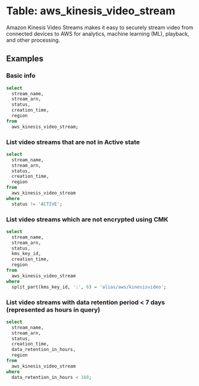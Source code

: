 # Table: aws_kinesis_video_stream

Amazon Kinesis Video Streams makes it easy to securely stream video from connected devices to AWS for analytics, machine learning (ML), playback, and other processing.

## Examples

### Basic info

```sql
select
  stream_name,
  stream_arn,
  status,
  creation_time,
  region
from
  aws_kinesis_video_stream;
```


### List video streams that are not in Active state

```sql
select
  stream_name,
  stream_arn,
  status,
  creation_time,
  region
from
  aws_kinesis_video_stream
where
  status != 'ACTIVE';
```


### List video streams which are not encrypted using CMK

```sql
select
  stream_name,
  stream_arn,
  status,
  kms_key_id,
  creation_time,
  region
from
  aws_kinesis_video_stream
where
  split_part(kms_key_id, ':', 6) = 'alias/aws/kinesisvideo';
```


### List video streams with data retention period < 7 days (represented as hours in query)

```sql
select
  stream_name,
  stream_arn,
  status,
  creation_time,
  data_retention_in_hours,
  region
from
  aws_kinesis_video_stream
where
  data_retention_in_hours < 168;
```
